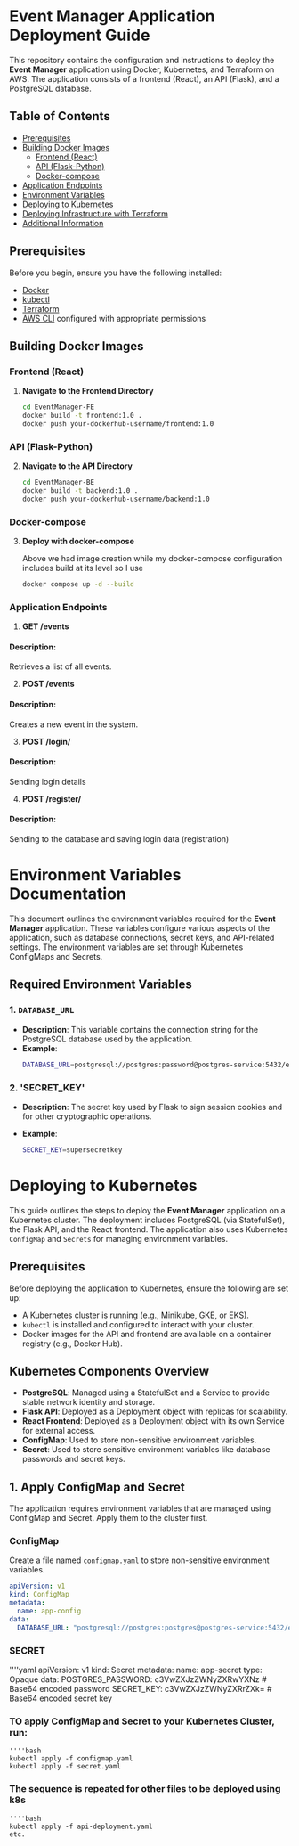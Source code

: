 # Event Manager Application Deployment Guide

This repository contains the configuration and instructions to deploy the **Event Manager** application using Docker, Kubernetes, and Terraform on AWS. The application consists of a frontend (React), an API (Flask), and a PostgreSQL database.

## Table of Contents

- [Prerequisites](#prerequisites)
- [Building Docker Images](#building-docker-images)
  - [Frontend (React)](#frontend-react)
  - [API (Flask-Python)](#api-flask)
  - [Docker-compose](#building-docker-images)
- [Application Endpoints](#application-endpoints)
- [Environment Variables](#environment-variables)
- [Deploying to Kubernetes](#deploying-to-kubernetes)
- [Deploying Infrastructure with Terraform](#deploying-infrastructure-with-terraform)
- [Additional Information](#additional-information)

## Prerequisites

Before you begin, ensure you have the following installed:

- [Docker](https://docs.docker.com/get-docker/)
- [kubectl](https://kubernetes.io/docs/tasks/tools/)
- [Terraform](https://learn.hashicorp.com/tutorials/terraform/install-cli)
- [AWS CLI](https://aws.amazon.com/cli/) configured with appropriate permissions

## Building Docker Images

### Frontend (React)

1. **Navigate to the Frontend Directory**

   ```bash
   cd EventManager-FE
   docker build -t frontend:1.0 . 
   docker push your-dockerhub-username/frontend:1.0

### API (Flask-Python)
2. **Navigate to the API Directory**
   ```bash
   cd EventManager-BE
   docker build -t backend:1.0 . 
   docker push your-dockerhub-username/backend:1.0

### Docker-compose
3. **Deploy with docker-compose**
   
   Above we had image creation while my docker-compose configuration includes build at its level so I use
   ```bash
   docker compose up -d --build
   
### Application Endpoints

1. **GET /events**

#### Description:
Retrieves a list of all events.

2. **POST /events**

#### Description:
Creates a new event in the system.

3. **POST /login/**

#### Description:
Sending login details

4. **POST /register/**

#### Description:
Sending to the database and saving login data (registration)

# Environment Variables Documentation

This document outlines the environment variables required for the **Event Manager** application. These variables configure various aspects of the application, such as database connections, secret keys, and API-related settings. The environment variables are set through Kubernetes ConfigMaps and Secrets.

## Required Environment Variables

### 1. `DATABASE_URL`

- **Description**: This variable contains the connection string for the PostgreSQL database used by the application.
- **Example**: 
  ```bash
  DATABASE_URL=postgresql://postgres:password@postgres-service:5432/event_manager_db

### 2. 'SECRET_KEY'

- **Description**: The secret key used by Flask to sign session cookies and for other cryptographic operations.

- **Example**: 
  ```bash
  SECRET_KEY=supersecretkey

# Deploying to Kubernetes

This guide outlines the steps to deploy the **Event Manager** application on a Kubernetes cluster. The deployment includes PostgreSQL (via StatefulSet), the Flask API, and the React frontend. The application also uses Kubernetes `ConfigMap` and `Secrets` for managing environment variables.

## Prerequisites

Before deploying the application to Kubernetes, ensure the following are set up:

- A Kubernetes cluster is running (e.g., Minikube, GKE, or EKS).
- `kubectl` is installed and configured to interact with your cluster.
- Docker images for the API and frontend are available on a container registry (e.g., Docker Hub).

## Kubernetes Components Overview

- **PostgreSQL**: Managed using a StatefulSet and a Service to provide stable network identity and storage.
- **Flask API**: Deployed as a Deployment object with replicas for scalability.
- **React Frontend**: Deployed as a Deployment object with its own Service for external access.
- **ConfigMap**: Used to store non-sensitive environment variables.
- **Secret**: Used to store sensitive environment variables like database passwords and secret keys.

## 1. Apply ConfigMap and Secret

The application requires environment variables that are managed using ConfigMap and Secret. Apply them to the cluster first.

### ConfigMap

Create a file named `configmap.yaml` to store non-sensitive environment variables.

```yaml
apiVersion: v1
kind: ConfigMap
metadata:
  name: app-config
data:
  DATABASE_URL: "postgresql://postgres:postgres@postgres-service:5432/event_manager_db"
```
### SECRET

   ''''yaml
   apiVersion: v1
   kind: Secret
   metadata:
        name: app-secret
   type: Opaque
   data:
        POSTGRES_PASSWORD: c3VwZXJzZWNyZXRwYXNz  # Base64 encoded password
        SECRET_KEY: c3VwZXJzZWNyZXRrZXk=         # Base64 encoded secret key
### TO apply ConfigMap and Secret to your Kubernetes Cluster, run:
    ''''bash
    kubectl apply -f configmap.yaml
    kubectl apply -f secret.yaml

### The sequence is repeated for other files to be deployed using k8s 
    ''''bash
    kubectl apply -f api-deployment.yaml 
    etc.
